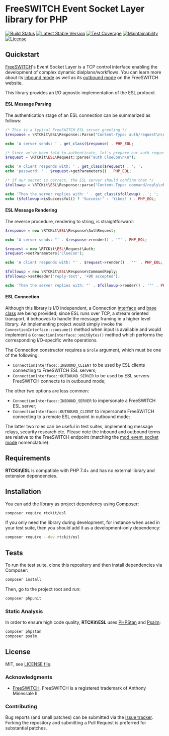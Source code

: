 # FreeSWITCH Event Socket Layer library for PHP

[![Build Status](https://app.travis-ci.com/rtckit/php-esl.svg?branch=main)](https://app.travis-ci.com/rtckit/php-esl)
[![Latest Stable Version](https://poser.pugx.org/rtckit/esl/v/stable.png)](https://packagist.org/packages/rtckit/esl)
[![Test Coverage](https://api.codeclimate.com/v1/badges/aff5ee8e8ef3b51689c2/test_coverage)](https://codeclimate.com/github/rtckit/php-esl/test_coverage)
[![Maintainability](https://api.codeclimate.com/v1/badges/aff5ee8e8ef3b51689c2/maintainability)](https://codeclimate.com/github/rtckit/php-esl/maintainability)
[![License](https://img.shields.io/badge/license-MIT-blue)](LICENSE)

## Quickstart

[FreeSWITCH](https://github.com/signalwire/freeswitch)'s Event Socket Layer is a TCP control interface enabling the development of complex dynamic dialplans/workflows. You can learn more about its [inbound mode](https://freeswitch.org/confluence/display/FREESWITCH/mod_event_socket) as well as its [outbound mode](https://freeswitch.org/confluence/display/FREESWITCH/Event+Socket+Outbound) on the FreeSWITCH website.

This library provides an I/O agnostic implementation of the ESL protocol.

#### ESL Message Parsing

The authentication stage of an ESL connection can be summarized as follows:

```php
/* This is a typical FreeSWITCH ESL server greeting */
$response = \RTCKit\ESL\Response::Parse("Content-Type: auth/request\n\n");

echo 'A server sends: ' . get_class($response) . PHP_EOL;

/* Since we've been told to authenticate, let's prepare our auth request */
$request = \RTCKit\ESL\Request::parse("auth ClueCon\n\n");

echo 'A client responds with: ' . get_class($request) . '; ';
echo 'password: ' . $request->getParameters() . PHP_EOL;

/* If our secret is correct, the ESL server should confirm that */
$followup = \RTCKit\ESL\Response::parse("Content-Type: command/reply\nReply-Text: +OK accepted\n\n");

echo 'Then the server replies with: ' . get_class($followup) . '; ';
echo ($followup->isSuccessful() ? 'Success!' : 'Yikes!') . PHP_EOL;
```

#### ESL Message Rendering

The reverse procedure, rendering to string, is straightforward:

```php
$response = new \RTCKit\ESL\Response\AuthRequest;

echo 'A server sends: "' . $response->render() . '"' . PHP_EOL;

$request = new \RTCKit\ESL\Request\Auth;
$request->setParameters('ClueCon');

echo 'A client responds with: "' . $request->render() . '"' . PHP_EOL;

$followup = new \RTCKit\ESL\Response\CommandReply;
$followup->setHeader('reply-text', '+OK accepted');

echo 'Then the server replies with: "' . $followup->render() . '"' . PHP_EOL;
```

#### ESL Connection

Although this library is I/O independent, a Connection [interface](src/ConnectionInterface.php) and [base class](src/Connection.php) are being provided; since ESL runs over TCP, a stream oriented transport, it behooves to handle the message framing in a higher level library. An implementing project would simply invoke the `ConnectionInterface::consume()` method when input is available and would implement a `ConnectionInterface::emitBytes()` method which performs the corresponding I/O-specific write operations.

The Connection constructor requires a `$role` argument, which must be one of the following:

* `ConnectionInterface::INBOUND_CLIENT` to be used by ESL clients connecting to FreeSWITCH ESL servers;
* `ConnectionInterface::OUTBOUND_SERVER` to be used by ESL servers FreeSWITCH connects to in outbound mode;

The other two options are less common:

* `ConnectionInterface::INBOUND_SERVER` to impersonate a FreeSWITCH ESL server;
* `ConnectionInterface::OUTBOUND_CLIENT` to impersonate FreeSWITCH connecting to a remote ESL endpoint in outbound mode;

The latter two roles can be useful in test suites, implementing message relays, security research etc. Please note the inbound and outbound terms are relative to the FreeSWITCH endpoint (matching the [mod_event_socket mode](https://freeswitch.org/confluence/display/FREESWITCH/mod_event_socket) nomenclature).

## Requirements

**RTCKit\ESL** is compatible with PHP 7.4+ and has no external library and extension dependencies.

## Installation

You can add the library as project dependency using [Composer](https://getcomposer.org/):

```sh
composer require rtckit/esl
```

If you only need the library during development, for instance when used in your test suite, then you should add it as a development-only dependency:

```sh
composer require --dev rtckit/esl
```

## Tests

To run the test suite, clone this repository and then install dependencies via Composer:

```sh
composer install
```

Then, go to the project root and run:

```bash
composer phpunit
```

### Static Analysis

In order to ensure high code quality, **RTCKit\ESL** uses [PHPStan](https://github.com/phpstan/phpstan) and [Psalm](https://github.com/vimeo/psalm):

```sh
composer phpstan
composer psalm
```

## License

MIT, see [LICENSE file](LICENSE).

### Acknowledgments

* [FreeSWITCH](https://github.com/signalwire/freeswitch), FreeSWITCH is a registered trademark of Anthony Minessale II

### Contributing

Bug reports (and small patches) can be submitted via the [issue tracker](https://github.com/rtckit/php-esl/issues). Forking the repository and submitting a Pull Request is preferred for substantial patches.
